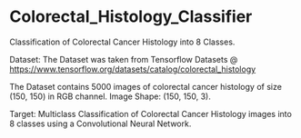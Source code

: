 # Colorectal_Histology_Classifier
Classification of Colorectal Cancer Histology into 8 Classes.

Dataset: The Dataset was taken from Tensorflow Datasets @ https://www.tensorflow.org/datasets/catalog/colorectal_histology

The Dataset contains 5000 images of colorectal cancer histology of size (150, 150) in RGB channel. 
Image Shape: (150, 150, 3).

Target:
Multiclass Classification of Colorectal Cancer Histology images into 8 classes using a Convolutional Neural Network. 

